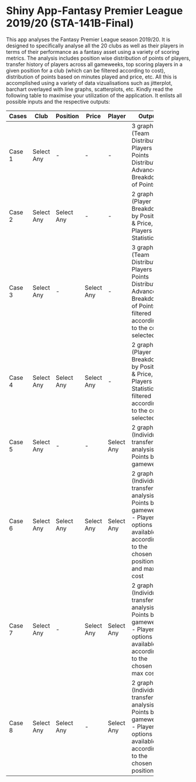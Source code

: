 # Shiny App-Fantasy Premier League 2019/20 (STA-141B-Final)

This app analyses the Fantasy Premier League season 2019/20. It is designed to specifically analyse all the 20 clubs as well as their players in terms of their performance as a fantasy asset using a variety of scoring metrics. The analysis includes position wise distribution of points of players, transfer history of players across all gameweeks, top scoring players in a given position for a club (which can be filtered according to cost), distribution of points based on minutes played and price, etc. All this is accomplished using a variety of data vizualisations such as jitterplot, barchart overlayed with line graphs, scatterplots, etc. Kindly read the following table to maximise your utilization of the application. It enlists all possible inputs and the respective outputs:

<table style="width: 80%;>
  <col width="10%">
  <col width="10%">
  <col width="10%">
  <col width="10%">
  <col width="10%">
  <col width="20%">
    <thead>
        <th>Cases</th>
        <th>Club </th>
        <th>Position</th>
        <th>Price </th>
        <th>Player</th>
        <th>Output</th>
    </thead>
    <tbody>
        <tr>
            <td>Case 1  </td>
            <td>Select Any</td>
            <td>     -    </td>
            <td>     -    </td>
            <td>     -    </td>
            <td>3 graphs (Team Distribution, Players Points Distribution, Advanced Breakdown of Points)</td>
        </tr>
        <tr>
            <td>Case 2</td>
            <td>Select Any</td>
            <td>Select Any</td>
            <td>     -</td>
            <td>     -</td>
            <td>2 graphs (Player Breakdown by Position & Price, Players Statistics)</td>
        </tr>
        <tr>
            <td>Case 3</td>
            <td>Select Any</td>
            <td>     -</td>
            <td>Select Any</td>
            <td>     -</td>
            <td>3 graphs (Team Distribution, Players Points Distribution, Advanced Breakdown of Points)- filtered according to the cost selected</td>
        </tr>
        <tr>
            <td>Case 4</td>
            <td>Select Any</td>
            <td>Select Any</td>
            <td>Select Any</td>
            <td>     -</td>
            <td>2 graphs (Player Breakdown by Position & Price, Players Statistics) - filtered according to the cost selected</td>
        </tr>
        <tr>
            <td>Case 5</td>
            <td>Select Any</td>
            <td>     -</td>
            <td>     -</td>
            <td>Select Any</td>
            <td>2 graphs (Individual transfer analysis, Points by gameweek)</td>
        </tr>
        <tr>
            <td>Case 6</td>
            <td>Select Any</td>
            <td>Select Any</td>
            <td>Select Any</td>
            <td>Select Any</td>
            <td>2 graphs (Individual transfer analysis, Points by gameweek) - Player options available according to the chosen position and max cost</td>
        </tr>
        <tr>
            <td>Case 7</td>
            <td>Select Any</td>
            <td>     -</td>
            <td>Select Any</td>
            <td>Select Any</td>
            <td>2 graphs (Individual transfer analysis, Points by gameweek) - Player options available according to the chosen max cost </td>
        </tr>
        <tr>
            <td>Case 8</td>
            <td>Select Any</td>
            <td>Select Any</td>
            <td>     -</td>
            <td>Select Any</td>
            <td>2 graphs (Individual transfer analysis, Points by gameweek) - Player options available according to the chosen position</td>
        </tr>
    </tbody>
  </table>
